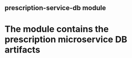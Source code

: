 ##  prescription-service-db module

# The module contains the prescription microservice DB artifacts
